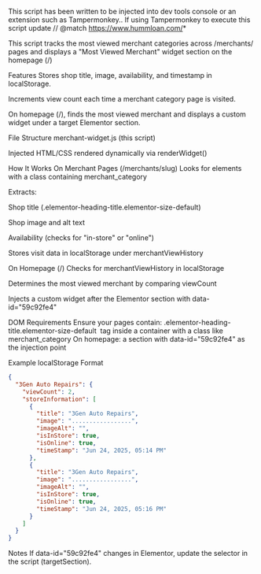 This script has been written to be injected into dev tools console or an extension such as Tampermonkey.. If using Tampermonkey to execute this script update // @match https://www.hummloan.com/*

This script tracks the most viewed merchant categories across /merchants/ pages and displays a "Most Viewed Merchant" widget section on the homepage (/) 

Features
Stores shop title, image, availability, and timestamp in localStorage.

Increments view count each time a merchant category page is visited.

On homepage (/), finds the most viewed merchant and displays a custom widget under a target Elementor section.

File Structure
merchant-widget.js (this script)

Injected HTML/CSS rendered dynamically via renderWidget()

How It Works
On Merchant Pages (/merchants/slug)
Looks for elements with a class containing merchant_category

Extracts:

Shop title (.elementor-heading-title.elementor-size-default)

Shop image and alt text

Availability (checks for "in-store" or "online")

Stores visit data in localStorage under merchantViewHistory

On Homepage (/)
Checks for merchantViewHistory in localStorage

Determines the most viewed merchant by comparing viewCount

Injects a custom widget after the Elementor section with data-id="59c92fe4"

DOM Requirements
Ensure your pages contain:
.elementor-heading-title.elementor-size-default
<img> tag inside a container with a class like merchant_category
On homepage: a section with data-id="59c92fe4" as the injection point

Example localStorage Format

```json
{
  "3Gen Auto Repairs": {
    "viewCount": 2,
    "storeInformation": [
      {
        "title": "3Gen Auto Repairs",
        "image": ".................",
        "imageAlt": "",
        "isInStore": true,
        "isOnline": true,
        "timeStamp": "Jun 24, 2025, 05:14 PM"
      },
      {
        "title": "3Gen Auto Repairs",
        "image": ".................",
        "imageAlt": "",
        "isInStore": true,
        "isOnline": true,
        "timeStamp": "Jun 24, 2025, 05:16 PM"
      }
    ]
  }
}
```

Notes
If data-id="59c92fe4" changes in Elementor, update the selector in the script (targetSection).
